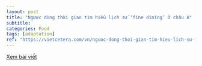 ```yaml
---
layout: post
title: "Ngược dòng thời gian tìm hiểu lịch sử ‘fine dining’ ở châu Á"
subtitle:
categories: Food
tags: [adaptation]
ref: "https://vietcetera.com/vn/nguoc-dong-thoi-gian-tim-hieu-lich-su-fine-dining-o-chau-a"
---
```

[Xem bài viết](https://vietcetera.com/vn/nguoc-dong-thoi-gian-tim-hieu-lich-su-fine-dining-o-chau-a)
